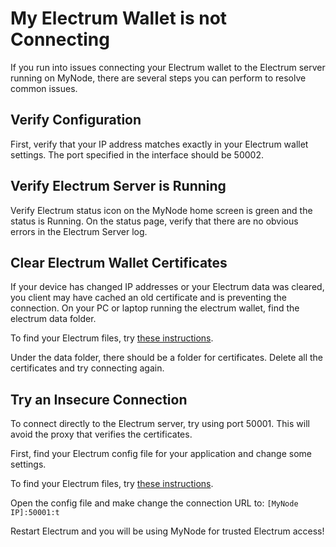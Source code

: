 # My Electrum Wallet is not Connecting

If you run into issues connecting your Electrum wallet to the Electrum server running on MyNode, there are several steps you can perform to resolve common issues.

## Verify Configuration

First, verify that your IP address matches exactly in your Electrum wallet settings. The port specified in the interface should be 50002.

## Verify Electrum Server is Running

Verify Electrum status icon on the MyNode home screen is green and the status is Running. On the status page, verify that there are no obvious errors in the Electrum Server log.

## Clear Electrum Wallet Certificates

If your device has changed IP addresses or your Electrum data was cleared, you client may have cached an old certificate and is preventing the connection. On your PC or laptop running the electrum wallet, find the electrum data folder.

To find your Electrum files, try [these instructions](https://electrum.readthedocs.io/en/latest/faq.html#where-is-my-wallet-file-located).

Under the data folder, there should be a folder for certificates. Delete all the certificates and try connecting again.

## Try an Insecure Connection

To connect directly to the Electrum server, try using port 50001. This will avoid the proxy that verifies the certificates.

First, find your Electrum config file for your application and change some settings.

To find your Electrum files, try [these instructions](https://electrum.readthedocs.io/en/latest/faq.html#where-is-my-wallet-file-located).

Open the config file and make change the connection URL to: `[MyNode IP]:50001:t`

Restart Electrum and you will be using MyNode for trusted Electrum access!